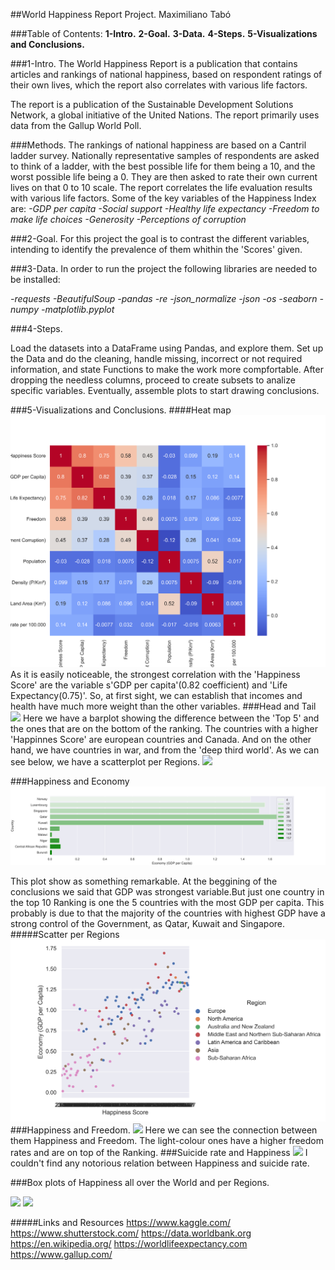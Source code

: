 
##World Happiness Report Project.
Maximiliano Tabó


###Table of Contents:
**1-Intro.**
**2-Goal.**
**3-Data.**
**4-Steps.**
**5-Visualizations and Conclusions.**



###1-Intro.
The World Happiness Report is a publication that contains articles and rankings of national happiness, based on respondent ratings of their own lives, which the report also correlates with various life factors.

The report is a publication of the Sustainable Development Solutions Network, a global initiative of the United Nations. The report primarily uses data from the Gallup World Poll.

###Methods.
The rankings of national happiness are based on a Cantril ladder survey. Nationally representative samples of respondents are asked to think of a ladder, with the best possible life for them being a 10, and the worst possible life being a 0. They are then asked to rate their own current lives on that 0 to 10 scale. The report correlates the life evaluation results with various life factors.
Some of the key variables of the Happiness Index are:
*-GDP per capita*
*-Social support*
*-Healthy life expectancy*
*-Freedom to make life choices*
*-Generosity*
*-Perceptions of corruption*


###2-Goal.
For this project the goal is to contrast the different variables, intending to identify the prevalence of them whithin the 'Scores' given.




###3-Data.
In order to run the project the following libraries are needed to be installed:

*-requests*
*-BeautifulSoup*
*-pandas* 
*-re*
*-json_normalize*
*-json*
*-os*
*-seaborn* 
*-numpy*
*-matplotlib.pyplot*

###4-Steps.

Load the datasets into a DataFrame using Pandas, and explore them.
Set up the Data and do the cleaning, handle missing, incorrect or  not required information, and state Functions to make the work more compfortable.
After dropping the needless columns, proceed to create subsets to analize specific variables.
Eventually, assemble plots to start drawing conclusions.


###5-Visualizations and Conclusions.
####Heat map
<img src='Images\HEATMAP.png'>
As it is easily noticeable, the strongest correlation with the 'Happiness Score' are the variable s'GDP per capita'(0.82 coefficient) and 'Life Expectancy(0.75)'. So, at first sight, we can establish that incomes and health have much more weight than the other variables.
###Head and Tail
<img src='Images\HAPPINESS.png'>
Here we have a barplot showing the difference between the 'Top 5' and the ones that are on the bottom of the ranking. The countries with a higher 'Happinnes Score' are european countries and Canada. And on the other hand, we have countries in war, and from the 'deep third world'.
As we can see below, we have a scatterplot per Regions.
<img src='Images\HAPPY_SCATTER.png'>

###Happiness and Economy
<img src='Images\ECONOMY.png'>

This plot show as something remarkable. At the beggining of the conclusions we said that GDP was strongest variable.But just one country in the top 10 Ranking is one the 5 countries with the most GDP per capita. This probably is due to that the majority of the countries with highest GDP have a strong control of the Government, as Qatar, Kuwait and Singapore.
#####Scatter per Regions
<img src='Images\GDP_SCATTER.png'>
###Happiness and Freedom.
<img src='Images\FREEDOM.png'>
Here we can see the connection between them Happiness and Freedom. The light-colour ones have a higher freedom rates and are on top of the Ranking.
###Suicide rate and Happiness
<img src='Images\SUICIDE.png'>
I couldn't find any notorious relation between Happiness and suicide rate.


###Box plots of Happiness all over the World and per Regions.

<img src='Images\HAPPY_boxplot.png'>



<img src='Images\REGIONS_SCATTER.png'>










#####Links and Resources
https://www.kaggle.com/
https://www.shutterstock.com/
https://data.worldbank.org
https://en.wikipedia.org/
https://worldlifeexpectancy.com
https://www.gallup.com/
